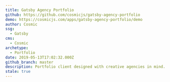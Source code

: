 ```yaml
---
title: Gatsby Agency Portfolio
github: https://github.com/cosmicjs/gatsby-agency-portfolio
demo: https://cosmicjs.com/apps/gatsby-agency-portfolio/demo
author: Cosmic
ssg:
  - Gatsby
cms:
  - Cosmic
archetype:
  - Portfolio
date: 2019-05-13T17:02:32.000Z
github_branch: master
description: Portfolio client designed with creative agencies in mind.
stale: true
---
```

